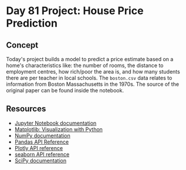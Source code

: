 # Day 81 Project: House Price Prediction

## Concept

Today's project builds a model to predict a price estimate based on a home's characteristics like:
the number of rooms, the distance to employment centres, how rich/poor the area is, and how
many students there are per teacher in local schools. The `boston.csv` data relates to information
from Boston Massachusetts in the 1970s. The source of the original paper can be found inside the
notebook.

## Resources

- [Jupyter Notebook documentation](https://docs.jupyter.org/en/latest/)
- [Matplotlib: Visualization with Python](https://matplotlib.org/)
- [NumPy documentation](https://numpy.org/doc/stable/index.html)
- [Pandas API Reference](https://pandas.pydata.org/pandas-docs/stable/reference/index.html)
- [Plotly API reference](https://plotly.com/python-api-reference/index.html)
- [seaborn API reference ](https://seaborn.pydata.org/api.html)
- [SciPy documentation](https://docs.scipy.org/doc/scipy/)

